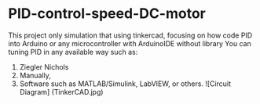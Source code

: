 # PID-control-speed-DC-motor
This project only simulation that using tinkercad, focusing on how code PID into Arduino or any microcontroller with ArduinoIDE without library
You can tuning PID in any available way such as:
1. Ziegler Nichols
2. Manually,
3. Software such as MATLAB/Simulink, LabVIEW, or others.
![Circuit Diagram] (TinkerCAD.jpg)
